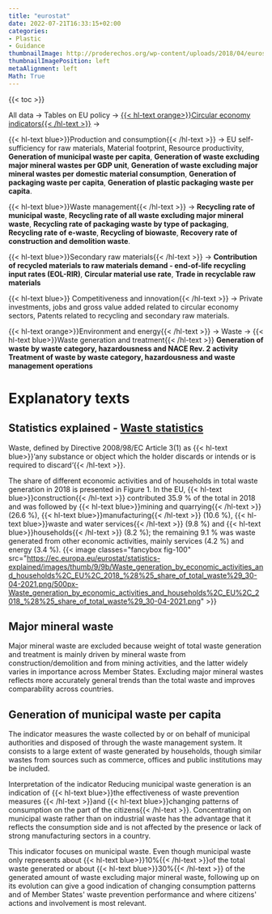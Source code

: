 ```yaml
---
title: "eurostat"
date: 2022-07-21T16:33:15+02:00
categories:
- Plastic
- Guidance
thumbnailImage: http://proderechos.org/wp-content/uploads/2018/04/eurostat-759x3051.png
thumbnailImagePosition: left
metaAlignment: left
Math: True
---
```

<!--more-->
{{< toc >}}

All data -> Tables on EU policy -> [{{< hl-text orange>}}Circular economy indicators{{< /hl-text >}}](https://ec.europa.eu/eurostat/databrowser/explore/all/tb_eu?lang=en&subtheme=cei&display=list&sort=category&extractionId=CEI_WM011) ->

{{< hl-text blue>}}Production and consumption{{< /hl-text >}} ->
EU self-sufficiency for raw materials,
Material footprint,
Resource productivity,
**Generation of municipal waste per capita**,
**Generation of waste excluding major mineral wastes per GDP unit**, **Generation of waste excluding major mineral wastes per domestic material consumption**,
**Generation of packaging waste per capita**,
**Generation of plastic packaging waste per capita**.

{{< hl-text blue>}}Waste management{{< /hl-text >}} ->
**Recycling rate of municipal waste**,
**Recycling rate of all waste excluding major mineral waste**,
**Recycling rate of packaging waste by type of packaging**,
**Recycling rate of e-waste**,
**Recycling of biowaste**,
**Recovery rate of construction and demolition waste**.

{{< hl-text blue>}}Secondary raw materials{{< /hl-text >}} ->
**Contribution of recycled materials to raw materials demand - end-of-life recycling input rates (EOL-RIR)**,
**Circular material use rate**,
**Trade in recyclable raw materials**

{{< hl-text blue>}} Competitiveness and innovation{{< /hl-text >}} ->
Private investments, jobs and gross value added related to circular economy sectors,
Patents related to recycling and secondary raw materials.

{{< hl-text orange>}}Environment and energy{{< /hl-text >}} ->
Waste -> {{< hl-text blue>}}Waste generation and treatment{{< /hl-text >}}
**Generation of waste by waste category, hazardousness and NACE Rev. 2 activity**
**Treatment of waste by waste category, hazardousness and waste management operations**


# Explanatory texts
## Statistics explained - [Waste statistics](https://ec.europa.eu/eurostat/statistics-explained/index.php?title=Waste_statistics#Total_waste_generation)
Waste, defined by Directive 2008/98/EC Article 3(1) as {{< hl-text blue>}}‘any substance or object which the holder discards or intends or is required to discard‘{{< /hl-text >}}.

The share of different economic activities and of households in total waste generation in 2018 is presented in Figure 1. In the EU, {{< hl-text blue>}}construction{{< /hl-text >}} contributed 35.9 % of the total in 2018 and was followed by {{< hl-text blue>}}mining and quarrying{{< /hl-text >}} (26.6 %), {{< hl-text blue>}}manufacturing{{< /hl-text >}} (10.6 %), {{< hl-text blue>}}waste and water services{{< /hl-text >}} (9.8 %) and {{< hl-text blue>}}households{{< /hl-text >}} (8.2 %); the remaining 9.1 % was waste generated from other economic activities, mainly services (4.2 %) and energy (3.4 %).
{{< image classes="fancybox fig-100" src="https://ec.europa.eu/eurostat/statistics-explained/images/thumb/9/9b/Waste_generation_by_economic_activities_and_households%2C_EU%2C_2018_%28%25_share_of_total_waste%29_30-04-2021.png/500px-Waste_generation_by_economic_activities_and_households%2C_EU%2C_2018_%28%25_share_of_total_waste%29_30-04-2021.png" >}}

## Major mineral waste
Major mineral waste are excluded because weight of total waste generation and treatment is mainly driven by mineral waste from construction/demolition and from mining activities, and the latter widely varies in importance across Member States. Excluding major mineral wastes reflects more accurately general trends than the total waste and improves comparability across countries.

## Generation of municipal waste per capita
The indicator measures the waste collected by or on behalf of municipal authorities and disposed of through the waste management system. It consists to a large extent of waste generated by households, though similar wastes from sources such as commerce, offices and public institutions may be included.

Interpretation of the indicator
Reducing municipal waste generation is an indication of {{< hl-text blue>}}the effectiveness of waste prevention measures {{< /hl-text >}}and {{< hl-text blue>}}changing patterns of consumption on the part of the citizens{{< /hl-text >}}. Concentrating on municipal waste rather than on industrial waste has the advantage that it reflects the consumption side and is not affected by the presence or lack of strong manufacturing sectors in a country.

This indicator focuses on municipal waste. Even though municipal waste only represents about {{< hl-text blue>}}10%{{< /hl-text >}}of the total waste generated or about {{< hl-text blue>}}30%{{< /hl-text >}} of the generated amount of waste excluding major mineral waste, following up on its evolution can give a good indication of changing consumption patterns and of Member States' waste prevention performance and where citizens' actions and involvement is most relevant.
